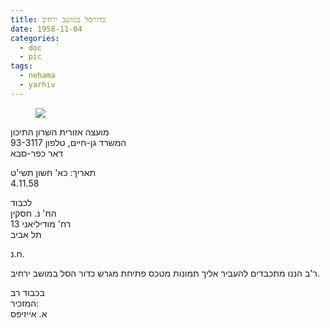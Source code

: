```yaml
---
title: כדורסל במושב ירחיב
date: 1958-11-04
categories:
  - doc
  - pic
tags:
  - nehama
  - yarhiv
---
```


<figure class="half">
    <a  href="/haskindocs/assets/images/1958-11-04-yarhiv.jpg">
    <img src="/haskindocs/assets/images/1958-11-04-yarhiv.jpg"></a>
</figure>

מועצה אזורית השרון התיכון  
המשרד גן-חיים, טלפון 93-3117  
דאר כפר-סבא

תאריך: כא' חשון תשי'ט  
4.11.58

לכבוד  
הח' נ. חסקין  
רח' מודיליאני 13  
תל אביב

ח.נ.

ר'ב הננו מתכבדים להעביר אליך תמונות
מטכס פתיחת מגרש כדור הסל במושב ירחיב.

בכבוד רב  
המזכיר:  
א. אייזיפס
